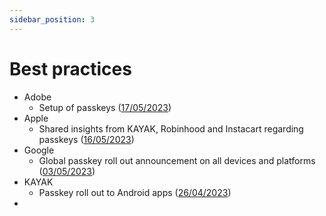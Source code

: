 ```yaml
---
sidebar_position: 3
---
```


# Best practices

- Adobe
    - Setup of passkeys ([17/05/2023](https://helpx.adobe.com/manage-account/using/secure-sign-in-with-passkey.html))
- Apple
    - Shared insights from KAYAK, Robinhood and Instacart regarding
      passkeys ([16/05/2023](https://developer.apple.com/news/?id=mgdnfp8w))
- Google
    - Global passkey roll out announcement on all devices and
      platforms ([03/05/2023](https://security.googleblog.com/2023/05/so-long-passwords-thanks-for-all-phish.html?m=1))
- KAYAK
    - Passkey roll out to Android apps ([26/04/2023](https://twitter.com/KAYAK/status/1650898254316335104?s=20))
- 